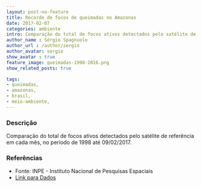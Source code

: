 ```yaml
---
layout: post-no-feature
title: Recorde de focos de queimadas no Amazonas
date: 2017-02-07
categories: ambiente
intro: Comparação do total de focos ativos detectados pelo satélite de referência em cada mês, de 1998 a 2017
author_name : Sérgio Spagnuolo
author_url : /author/sergio
author_avatar: sergio
show_avatar : true
feature_image: queimadas-1998-2016.png
show_related_posts: true

tags:
- queimadas,
- amazonas,
- brasil,
- meio-ambiente,
---
```


### Descrição
Comparação do total de focos ativos detectados pelo satélite de referência em cada mês, no período de 1998 até 09/02/2017.

### Referências
* Fonte: INPE - Instituto Nacional de Pesquisas Espaciais
* [Link para Dados](https://queimadas.dgi.inpe.br/queimadas/estatistica_estados)
